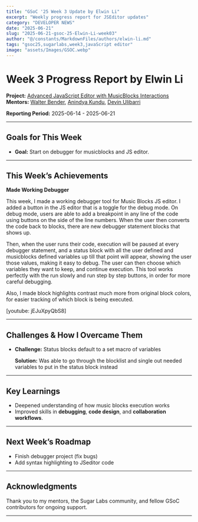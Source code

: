 ```yaml
---
title: "GSoC '25 Week 3 Update by Elwin Li"
excerpt: "Weekly progress report for JSEditor updates"
category: "DEVELOPER NEWS"
date: "2025-06-21"
slug: "2025-06-21-gsoc-25-Elwin-Li-week03"
author: "@/constants/MarkdownFiles/authors/elwin-li.md"
tags: "gsoc25,sugarlabs,week3,javaScript editor"
image: "assets/Images/GSOC.webp"
---
```


<!-- markdownlint-disable -->

# Week 3 Progress Report by Elwin Li

**Project:** [Advanced JavaScript Editor with MusicBlocks Interactions](https://github.com/sugarlabs/musicblocks/tree/config_driven_conversion/elwin)  
**Mentors:** [Walter Bender](https://github.com/walterbender), [Anindya Kundu](https://github.com/meganindya), [Devin Ulibarri](https://github.com/pikurasa)

**Reporting Period:** 2025-06-14 - 2025-06-21

---

## Goals for This Week

- **Goal:** Start on debugger for musicblocks and JS editor.

---

## This Week’s Achievements

**Made Working Debugger**

This week, I made a working debugger tool for Music Blocks JS editor. I added a button in the JS editor that is a toggle for the debug mode. On debug mode, users are able to add a breakpoint in any line of the code using buttons on the side of the line numbers. When the user then converts the code back to blocks, there are new debugger statement blocks that shows up.

Then, when the user runs their code, execution will be paused at every debugger statement, and a status block with all the user defined and musicblocks defined variables up till that point will appear, showing the user those values, making it easy to debug. The user can then choose which variables they want to keep, and continue execution. This tool works perfectly with the run slowly and run step by step buttons, in order for more careful debugging.

Also, I made block highlights contrast much more from original block colors, for easier tracking of which block is being executed.

[youtube: jEJuXpyQbS8]

---

## Challenges & How I Overcame Them

- **Challenge:** Status blocks default to a set macro of variables

  **Solution:** Was able to go through the blocklist and single out needed variables to put in the status block instead

---

## Key Learnings

- Deepened understanding of how music blocks execution works
- Improved skills in **debugging**, **code design**, and **collaboration workflows**.

---

## Next Week’s Roadmap

- Finish debugger project (fix bugs)
- Add syntax highlighting to JSeditor code

---

## Acknowledgments

Thank you to my mentors, the Sugar Labs community, and fellow GSoC contributors for ongoing support.

---
